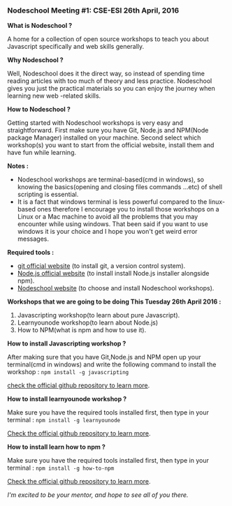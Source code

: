 ### Nodeschool Meeting #1: CSE-ESI 26th April, 2016

**What is Nodeschool ?**

A home for a collection of open source workshops to teach you about Javascript specifically and web skills generally.

**Why Nodeschool ?**

Well, Nodeschool does it the direct way, so instead of spending time reading articles with too much of theory and less practice.
Nodeschool gives you just the practical materials  so you can enjoy the journey when learning new web -related skills.

**How to Nodeschool ?**

Getting started with Nodeschool workshops is very easy and straightforward.
First make sure you have Git, Node.js and NPM(Node package Manager) installed on your machine.
Second select which workshop(s) you want to start from the official website, install them and have fun while learning.

**Notes :**

* Nodeschool workshops are terminal-based(cmd in windows), so knowing the basics(opening and closing files commands ...etc) of shell scripting is essential.
* It is a fact that windows terminal  is less powerful compared to the linux-based ones therefore I encourage you to install those workshops on a Linux or a Mac machine to avoid all the problems that you may encounter while using windows. 
That been said if you want to use windows it is your choice and I hope you won't get weird error messages.

**Required tools :**
* [git official website](https://git-scm.com/book/en/v2/Getting-Started-Installing-Git) (to install git, a version control system).
* [Node.js official website](https://nodejs.org/en/download/) (to install install Node.js installer alongside npm).
* [Nodeschool website](http://nodeschool.io/) (to choose and install Nodeschool workshops).

**Workshops that we are going to be doing This Tuesday 26th April 2016 :**

1. Javascripting workshop(to learn about pure Javascript).
2. Learnyounode workshop(to learn about Node.js)
3. How to NPM(what is npm and how to use it).

**How to install Javascripting workshop ?**

After making sure that you have Git,Node.js and NPM open up your terminal(cmd in windows) and write the 
following command to install the workshop : 
``npm install -g javascripting``

[check the official github repository to learn more](https://github.com/sethvincent/javascripting).


**How to install learnyounode workshop ?**

Make sure you have the required tools installed first, then type in your terminal : 
``npm install -g learnyounode``

[Check the official github repository to learn more](https://github.com/workshopper/learnyounode).

**How to install learn how to  npm ?**

Make sure you have the required tools installed first, then type in your terminal :
``npm install -g how-to-npm``

[Check the official github repository to learn more](https://github.com/npm/how-to-npm).



*I'm excited to be your mentor, and hope to see all of you there.*
